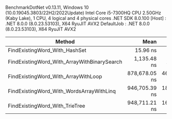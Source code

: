 
BenchmarkDotNet v0.13.11, Windows 10 (10.0.19045.3803/22H2/2022Update)
Intel Core i5-7300HQ CPU 2.50GHz (Kaby Lake), 1 CPU, 4 logical and 4 physical cores
.NET SDK 8.0.100
  [Host]     : .NET 8.0.0 (8.0.23.53103), X64 RyuJIT AVX2
  DefaultJob : .NET 8.0.0 (8.0.23.53103), X64 RyuJIT AVX2


 Method                                      | Mean          | Error         | StdDev         | Median        | Rank | Allocated |
-------------------------------------------- |--------------:|--------------:|---------------:|--------------:|-----:|----------:|
 FindExistingWord_With_HashSet               |      15.96 ns |      0.358 ns |       0.427 ns |      15.95 ns |    1 |         - |
 FindExistingWord_With_ArrayWithBinarySearch |   1,135.48 ns |     15.251 ns |      14.266 ns |   1,139.03 ns |    2 |         - |
 FindExistingWord_With_ArrayWithLoop         | 878,678.05 ns | 46,347.708 ns | 133,723.736 ns | 869,854.44 ns |    3 |         - |
 FindExistingWord_With_WordsArrayWithLinq    | 946,705.39 ns | 18,889.931 ns |  33,576.833 ns | 949,154.93 ns |    4 |         - |
 FindExistingWord_With_TrieTree              | 948,711.21 ns | 16,894.213 ns |  46,813.783 ns | 927,505.66 ns |    4 |       1 B |
